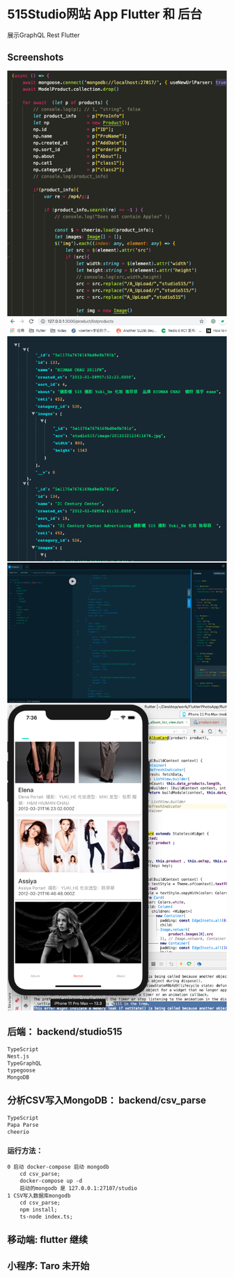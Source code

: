 # 515Studio网站 App Flutter 和 后台
 展示GraphQL Rest Flutter
## Screenshots

![CSV解析写入MongoDB](https://github.com/gakaki/FlutterPhotoApp/blob/master/images/backend_csv.png?1212)
![Nest.js Rest](https://github.com/gakaki/FlutterPhotoApp/blob/master/images/backend_rest.png?1212)
![Nest.js TypeGraphQL](https://github.com/gakaki/FlutterPhotoApp/blob/master/images/backend_graphql.png)
![Flutter](https://github.com/gakaki/FlutterPhotoApp/blob/master/images/flutter.png)

## 后端： backend/studio515
    
    TypeScript
    Nest.js 
    TypeGraphQL
    typegoose
    MongoDB


## 分析CSV写入MongoDB： backend/csv_parse
    
    TypeScript
    Papa Parse
    cheerio

###  运行方法：
    0 启动 docker-compose 启动 mongodb
        cd csv_parse;
        docker-compose up -d 
        启动的mongodb 是 127.0.0.1:27107/studio
    1 CSV写入数据库mongodb
        cd csv_parse;
        npm install;
        ts-node index.ts;

## 移动端: flutter 继续
    

## 小程序: Taro 未开始